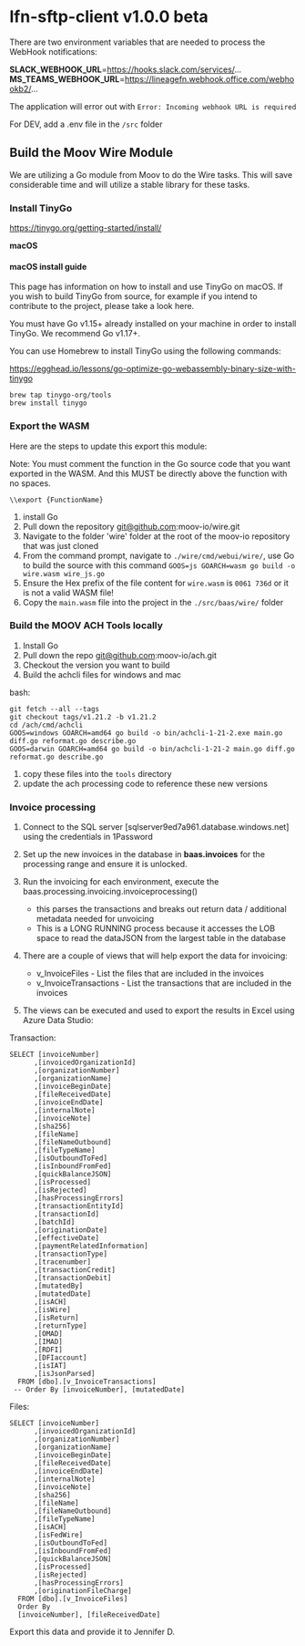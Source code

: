 # lfn-sftp-client v1.0.0 beta

There are two environment variables that are needed to process the WebHook notifications:

**SLACK_WEBHOOK_URL**=https://hooks.slack.com/services/...
**MS_TEAMS_WEBHOOK_URL**=https://lineagefn.webhook.office.com/webhookb2/...

The application will error out with `Error: Incoming webhook URL is required`

For DEV, add a .env file in the `/src` folder


## Build the Moov Wire Module

We are utilizing a Go module from Moov to do the Wire tasks. This will save considerable time and will utilize a stable library for these tasks.

### Install TinyGo

https://tinygo.org/getting-started/install/

**macOS**
#### macOS install guide
This page has information on how to install and use TinyGo on macOS. If you wish to build TinyGo from source, for example if you intend to contribute to the project, please take a look here.

You must have Go v1.15+ already installed on your machine in order to install TinyGo. We recommend Go v1.17+.

You can use Homebrew to install TinyGo using the following commands:

https://egghead.io/lessons/go-optimize-go-webassembly-binary-size-with-tinygo

```
brew tap tinygo-org/tools
brew install tinygo
```

### Export the WASM
Here are the steps to update this export this module:

Note: You must comment the function in the Go source code that you want exported in the WASM. And this MUST be directly above the function with no spaces.
```
\\export {FunctionName}
```

1. install Go
1. Pull down the repository git@github.com:moov-io/wire.git 
1. Navigate to the folder 'wire' folder at the root of the moov-io repository that was just cloned
1. From the command prompt, navigate to `./wire/cmd/webui/wire/`, use Go to build the source with this command `GOOS=js GOARCH=wasm go build -o wire.wasm wire_js.go`
1. Ensure the Hex prefix of the file content for `wire.wasm` is `0061 736d` or it is not a valid WASM file!
1. Copy the `main.wasm` file into the project in the `./src/baas/wire/` folder


### Build the MOOV ACH Tools locally

1. Install Go
1. Pull down the repo git@github.com:moov-io/ach.git
1. Checkout the version you want to build
1. Build the achcli files for windows and mac

bash:
```
git fetch --all --tags
git checkout tags/v1.21.2 -b v1.21.2
cd /ach/cmd/achcli
GOOS=windows GOARCH=amd64 go build -o bin/achcli-1-21-2.exe main.go diff.go reformat.go describe.go
GOOS=darwin GOARCH=amd64 go build -o bin/achcli-1-21-2 main.go diff.go reformat.go describe.go
```
1. copy these files into the `tools` directory
1. update the ach processing code to reference these new versions


### Invoice processing

1. Connect to the SQL server [sqlserver9ed7a961.database.windows.net] using the credentials in 1Password

1. Set up the new invoices in the database in **baas.invoices** for the processing range and ensure it is unlocked.

1. Run the invoicing for each environment, execute the baas.processing.invoicing.invoiceprocessing()
    - this parses the transactions and breaks out return data / additional metadata needed for unvoicing
    - This is a LONG RUNNING process because it accesses the LOB space to read the dataJSON from the largest table in the database

1. There are a couple of views that will help export the data for invoicing:
    - v_InvoiceFiles - List the files that are included in the invoices
    - v_InvoiceTransactions - List the transactions that are included in the invoices

1. The views can be executed and used to export the results in Excel using Azure Data Studio:

Transaction:
```
SELECT [invoiceNumber]
      ,[invoicedOrganizationId]
      ,[organizationNumber]
      ,[organizationName]
      ,[invoiceBeginDate]
      ,[fileReceivedDate]
      ,[invoiceEndDate]
      ,[internalNote]
      ,[invoiceNote]
      ,[sha256]
      ,[fileName]
      ,[fileNameOutbound]
      ,[fileTypeName]
      ,[isOutboundToFed]
      ,[isInboundFromFed]
      ,[quickBalanceJSON]
      ,[isProcessed]
      ,[isRejected]
      ,[hasProcessingErrors]
      ,[transactionEntityId]
      ,[transactionId]
      ,[batchId]
      ,[originationDate]
      ,[effectiveDate]
      ,[paymentRelatedInformation]
      ,[transactionType]
      ,[tracenumber]
      ,[transactionCredit]
      ,[transactionDebit]
      ,[mutatedBy]
      ,[mutatedDate]
      ,[isACH]
      ,[isWire]
      ,[isReturn]
      ,[returnType]
      ,[OMAD]
      ,[IMAD]
      ,[RDFI]
      ,[DFIaccount]
      ,[isIAT]
      ,[isJsonParsed]
  FROM [dbo].[v_InvoiceTransactions]
 -- Order By [invoiceNumber], [mutatedDate]
```

Files:
```
SELECT [invoiceNumber]
      ,[invoicedOrganizationId]
      ,[organizationNumber]
      ,[organizationName]
      ,[invoiceBeginDate]
      ,[fileReceivedDate]
      ,[invoiceEndDate]
      ,[internalNote]
      ,[invoiceNote]
      ,[sha256]
      ,[fileName]
      ,[fileNameOutbound]
      ,[fileTypeName]
      ,[isACH]
      ,[isFedWire]
      ,[isOutboundToFed]
      ,[isInboundFromFed]
      ,[quickBalanceJSON]
      ,[isProcessed]
      ,[isRejected]
      ,[hasProcessingErrors]
      ,[originationFileCharge]
  FROM [dbo].[v_InvoiceFiles]
  Order By
  [invoiceNumber], [fileReceivedDate]
```

Export this data and provide it to Jennifer D.
